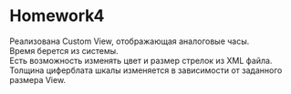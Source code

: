 # Homework4

Реализована Custom View, отображающая аналоговые часы.<br/>
Время берется из системы.<br/>
Есть возможность изменять цвет и размер стрелок из XML файла.<br/>
Толщина циферблата шкалы изменяется в зависимости от заданного размера View. 
